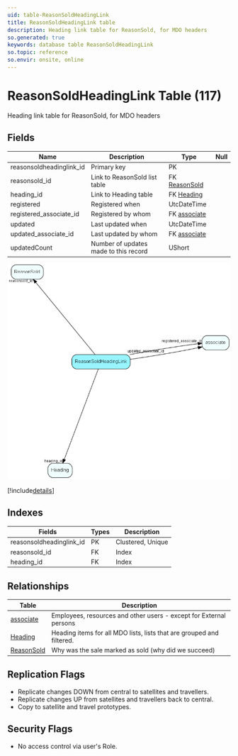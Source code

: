 ```yaml
---
uid: table-ReasonSoldHeadingLink
title: ReasonSoldHeadingLink table
description: Heading link table for ReasonSold, for MDO headers
so.generated: true
keywords: database table ReasonSoldHeadingLink
so.topic: reference
so.envir: onsite, online
---
```


# ReasonSoldHeadingLink Table (117)

Heading link table for ReasonSold, for MDO headers

## Fields

| Name | Description | Type | Null |
|------|-------------|------|:----:|
|reasonsoldheadinglink\_id|Primary key|PK| |
|reasonsold\_id|Link to ReasonSold list table|FK [ReasonSold](reasonsold.md)| |
|heading\_id|Link to Heading table|FK [Heading](heading.md)| |
|registered|Registered when|UtcDateTime| |
|registered\_associate\_id|Registered by whom|FK [associate](associate.md)| |
|updated|Last updated when|UtcDateTime| |
|updated\_associate\_id|Last updated by whom|FK [associate](associate.md)| |
|updatedCount|Number of updates made to this record|UShort| |


![ReasonSoldHeadingLink table relationship diagram](./media/ReasonSoldHeadingLink.png)

[!include[details](./includes/reasonsoldheadinglink.md)]

## Indexes

| Fields | Types | Description |
|--------|-------|-------------|
|reasonsoldheadinglink\_id |PK |Clustered, Unique |
|reasonsold\_id |FK |Index |
|heading\_id |FK |Index |

## Relationships

| Table|  Description |
|------|-------------|
|[associate](associate.md)  |Employees, resources and other users - except for External persons |
|[Heading](heading.md)  |Heading items for all MDO lists, lists that are grouped and filtered. |
|[ReasonSold](reasonsold.md)  |Why was the sale marked as sold (why did we succeed) |


## Replication Flags

* Replicate changes DOWN from central to satellites and travellers.
* Replicate changes UP from satellites and travellers back to central.
* Copy to satellite and travel prototypes.

## Security Flags

* No access control via user's Role.

